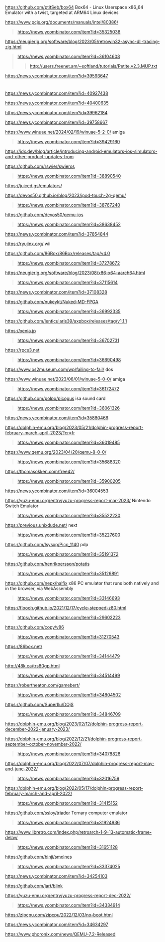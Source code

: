 https://github.com/ptitSeb/box64 Box64 - Linux Userspace x86_64 Emulator with a twist, targeted at ARM64 Linux devices

https://www.pcjs.org/documents/manuals/intel/80386/
> https://news.ycombinator.com/item?id=35325038

https://neugierig.org/software/blog/2023/05/retrowin32-async-dll-tracing-zig.html
> https://news.ycombinator.com/item?id=36104608
> > http://users.freenet.am/~softland/tutorials/Petite.v2.3.MUP.txt

https://news.ycombinator.com/item?id=39593647

#
https://news.ycombinator.com/item?id=40927438

https://news.ycombinator.com/item?id=40400635

https://news.ycombinator.com/item?id=39962184

https://news.ycombinator.com/item?id=39758667

https://www.winuae.net/2024/02/19/winuae-5-2-0/ amiga
> https://news.ycombinator.com/item?id=39429160

https://idx.dev/blog/article/introducing-android-emulators-ios-simulators-and-other-product-updates-from

https://github.com/rswier/swieros
> https://news.ycombinator.com/item?id=38890540

https://juiced.gs/emulators/

https://devos50.github.io/blog/2023/ipod-touch-2g-qemu/
> https://news.ycombinator.com/item?id=38767240

https://github.com/devos50/qemu-ios
> https://news.ycombinator.com/item?id=38638452

https://news.ycombinator.com/item?id=37854844

https://ryujinx.org/ wii

https://github.com/86Box/86Box/releases/tag/v4.0
> https://news.ycombinator.com/item?id=37278672

https://neugierig.org/software/blog/2023/08/x86-x64-aarch64.html
> https://news.ycombinator.com/item?id=37115614

https://news.ycombinator.com/item?id=37108328

https://github.com/nukeykt/Nuked-MD-FPGA
> https://news.ycombinator.com/item?id=36992335

https://github.com/lenticularis39/axpbox/releases/tag/v1.1.1

https://xenia.jp
> https://news.ycombinator.com/item?id=36702731

https://rpcs3.net
> https://news.ycombinator.com/item?id=36690498

https://www.os2museum.com/wp/failing-to-fail/ dos

https://www.winuae.net/2023/06/01/winuae-5-0-0/ amiga
> https://news.ycombinator.com/item?id=36172472

https://github.com/polpo/picogus isa sound card
> https://news.ycombinator.com/item?id=36061326

https://news.ycombinator.com/item?id=35880466

https://dolphin-emu.org/blog/2023/05/21/dolphin-progress-report-february-march-april-2023/?cr=fr
> https://news.ycombinator.com/item?id=36019485

https://www.qemu.org/2023/04/20/qemu-8-0-0/
> https://news.ycombinator.com/item?id=35688320

https://thomasokken.com/free42/
> https://news.ycombinator.com/item?id=35900205

https://news.ycombinator.com/item?id=36004553

https://yuzu-emu.org/entry/yuzu-progress-report-mar-2023/ Nintendo Switch Emulator
> https://news.ycombinator.com/item?id=35522230

https://previous.unixdude.net/ next
> https://news.ycombinator.com/item?id=35227600

https://github.com/Isysxp/Pico_1140 pdp
> https://news.ycombinator.com/item?id=35191372

https://github.com/henrikpersson/potatis
> https://news.ycombinator.com/item?id=35126891

https://github.com/nepx/halfix x86 PC emulator that runs both natively and in the browser, via WebAssembly
> https://news.ycombinator.com/item?id=33146693

https://floooh.github.io/2021/12/17/cycle-stepped-z80.html
> https://news.ycombinator.com/item?id=29602223

https://github.com/copy/v86
> https://news.ycombinator.com/item?id=31270543

https://86box.net/
> https://news.ycombinator.com/item?id=34144479

http://48k.ca/trs80gp.html
> https://news.ycombinator.com/item?id=34514499

https://robertheaton.com/gamebert/
> https://news.ycombinator.com/item?id=34804502

https://github.com/SuperIlu/DOjS
> https://news.ycombinator.com/item?id=34846709

https://dolphin-emu.org/blog/2023/02/12/dolphin-progress-report-december-2022-january-2023/

https://dolphin-emu.org/blog/2022/12/21/dolphin-progress-report-september-october-november-2022/
> https://news.ycombinator.com/item?id=34078828

https://dolphin-emu.org/blog/2022/07/07/dolphin-progress-report-may-and-june-2022/
> https://news.ycombinator.com/item?id=32016759

https://dolphin-emu.org/blog/2022/05/17/dolphin-progress-report-february-march-and-april-2022/
> https://news.ycombinator.com/item?id=31415152

https://github.com/ssloy/triador Ternary computer emulator
> https://news.ycombinator.com/item?id=31924936

https://www.libretro.com/index.php/retroarch-1-9-13-automatic-frame-delay/
> https://news.ycombinator.com/item?id=31651128

https://github.com/binji/smolnes
> https://news.ycombinator.com/item?id=33374025

https://news.ycombinator.com/item?id=34254103

https://github.com/jart/blink

https://yuzu-emu.org/entry/yuzu-progress-report-dec-2022/
> https://news.ycombinator.com/item?id=34334914

https://zipcpu.com/zipcpu/2022/12/03/no-boot.html

https://news.ycombinator.com/item?id=34634297

https://www.phoronix.com/news/QEMU-7.2-Released